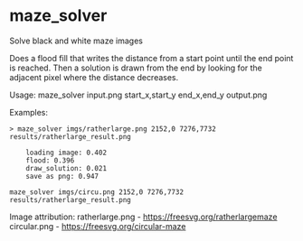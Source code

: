 # maze_solver
Solve black and white maze images

Does a flood fill that writes the distance from a start point until the end point is reached. Then a solution is drawn from the end by looking for the adjacent pixel where the distance decreases.


Usage:
    maze_solver input.png start_x,start_y end_x,end_y output.png 

Examples:

    > maze_solver imgs/ratherlarge.png 2152,0 7276,7732 results/ratherlarge_result.png

        loading image: 0.402
        flood: 0.396
        draw_solution: 0.021
        save as png: 0.947

    maze_solver imgs/circu.png 2152,0 7276,7732 results/ratherlarge_result.png

Image attribution:
ratherlarge.png - https://freesvg.org/ratherlargemaze
circular.png - https://freesvg.org/circular-maze
